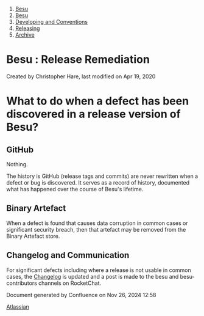 1. [Besu](index.html)
2. [Besu](Besu_22151173.html)
3. [Developing and Conventions](Developing-and-Conventions_22153909.html)
4. [Releasing](Releasing_22154097.html)
5. [Archive](Archive_22154100.html)

# Besu : Release Remediation

Created by Christopher Hare, last modified on Apr 19, 2020

# What to do when a defect has been discovered in a release version of Besu?

## GitHub

Nothing. 

The history is GitHub (release tags and commits) are never rewritten when a defect or bug is discovered. It serves as a record of history, documented what has happened over the course of Besu's lifetime.

## Binary Artefact

When a defect is found that causes data corruption in common cases or significant security breach, then that artefact may be removed from the Binary Artefact store.

## Changelog and Communication

For significant defects including where a release is not usable in common cases, the [Changelog](https://github.com/hyperledger/besu/blob/master/CHANGELOG.md) is updated and a post is made to the besu and besu-contributors channels on RocketChat. 

Document generated by Confluence on Nov 26, 2024 12:58

[Atlassian](http://www.atlassian.com/)
